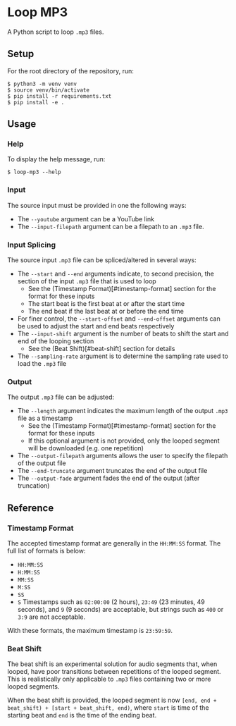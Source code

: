 # Loop MP3

A Python script to loop `.mp3` files.

## Setup

For the root directory of the repository, run:
```
$ python3 -m venv venv
$ source venv/bin/activate
$ pip install -r requirements.txt
$ pip install -e .
```

## Usage

### Help

To display the help message, run:
```
$ loop-mp3 --help
```

### Input

The source input must be provided in one the following ways:
- The `--youtube` argument can be a YouTube link
- The `--input-filepath` argument can be a filepath to an `.mp3` file.

### Input Splicing

The source input `.mp3` file can be spliced/altered in several ways:
- The `--start` and `--end` arguments indicate, to second precision, the section of the input `.mp3` file that is used to loop
    - See the (Timestamp Format)[#timestamp-format] section for the format for these inputs
    - The start beat is the first beat at or after the start time
    - The end beat if the last beat at or before the end time
- For finer control, the `--start-offset` and `--end-offset` arguments can be used to adjust the start and end beats respectively
- The `--input-shift` argument is the number of beats to shift the start and end of the looping section
    - See the (Beat Shift)[#beat-shift] section for details
- The `--sampling-rate` argument is to determine the sampling rate used to load the `.mp3` file

### Output

The output `.mp3` file can be adjusted:
- The `--length` argument indicates the maximum length of the output `.mp3` file as a timestamp
    - See the (Timestamp Format)[#timestamp-format] section for the format for these inputs
    - If this optional argument is not provided, only the looped segment will be downloaded (e.g. one repetition)
- The `--output-filepath` arguments allows the user to specify the filepath of the output file
- The `--end-truncate` argument truncates the end of the output file
- The `--output-fade` argument fades the end of the output (after truncation)

## Reference

### Timestamp Format

The accepted timestamp format are generally in the `HH:MM:SS` format. The full list of formats is below:
- `HH:MM:SS`
- `H:MM:SS`
- `MM:SS`
- `M:SS`
- `SS`
- `S`
Timestamps such as `02:00:00` (2 hours), `23:49` (23 minutes, 49 seconds), and `9` (9 seconds) are acceptable, but strings such as `400` or `3:9` are not acceptable.

With these formats, the maximum timestamp is `23:59:59`.

### Beat Shift

The beat shift is an experimental solution for audio segments that, when looped, have poor transitions between repetitions of the looped segment. This is realistically only applicable to `.mp3` files containing two or more looped segments.

When the beat shift is provided, the looped segment is now `[end, end + beat_shift) + [start + beat_shift, end)`, where `start` is time of the starting beat and `end` is the time of the ending beat.
